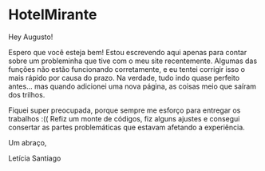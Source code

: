 # HotelMirante
 Hey Augusto!

Espero que você esteja bem! Estou escrevendo aqui apenas para contar sobre um probleminha que tive com o meu site recentemente. Algumas das funções não estão funcionando corretamente, e eu tentei corrigir isso o mais rápido por causa do prazo. Na verdade, tudo indo quase perfeito antes... mas quando adicionei uma nova página, as coisas meio que saíram dos trilhos.

Fiquei super preocupada, porque sempre me esforço para entregar os trabalhos :(( Refiz um monte de códigos, fiz alguns ajustes e consegui consertar as partes problemáticas que estavam afetando a experiência.

Um abraço,

Letícia Santiago
